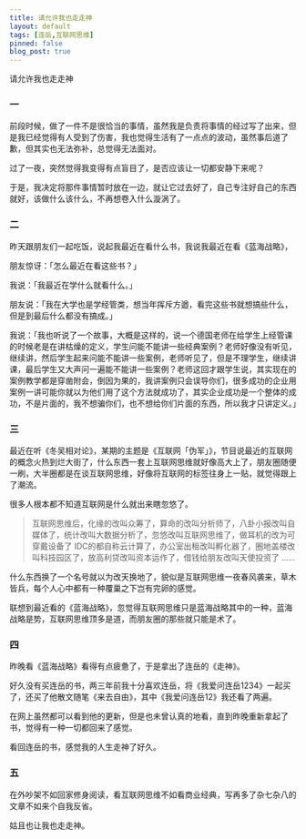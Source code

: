 ```yaml
---
title: 请允许我也走走神
layout: default
tags: [连岳,互联网思维]
pinned: false
blog_post: true
---
```


请允许我也走走神

### 一

前段时候，做了一件不是很恰当的事情，虽然我是负责将事情的经过写了出来，但是我已经觉得有人受到了伤害，我也觉得生活有了一点点的波动，虽然事后道了歉，但其实也无法弥补，总觉得无法面对。

过了一夜，突然觉得我变得有点盲目了，是否应该让一切都安静下来呢？

于是，我决定将那件事情暂时放在一边，就让它过去好了，自己专注好自己的东西就好，该做什么该什么，不再想卷入什么漩涡了。

### 二

昨天跟朋友们一起吃饭，说起我最近在看什么书，我说我最近在看《蓝海战略》，

朋友惊讶：「怎么最近在看这些书？」

我说：「我最近在学什么就看什么。」

朋友说：「我在大学也是学经管类，想当年挥斥方遒，看完这些书就想搞些什么，但是到最后什么都没有搞成。」

我说：「我也听说了一个故事，大概是这样的，说一个德国老师在给学生上经管课的时候老是在讲枯燥的定义，学生问能不能讲一些经典案例？老师好像没有听见，继续讲，然后学生起来问能不能讲一些案例，老师听见了，但是不理学生，继续讲课，最后学生又大声问一遍能不能讲一些案例？老师这回才跟学生说，其实现在的案例教学都是穿凿附会，倒因为果的，我讲案例只会误导你们，很多成功的企业用案例一讲可能你就以为他们用了这个方法就成功了，其实企业成功是一个整体的成功，不是片面的，我不想骗你们，也不想给你们片面的东西，所以我才只讲定义。」

### 三

最近在听《冬吴相对论》，某期的主题是《互联网「伪军」》，节目说最近的互联网的概念火热到烂大街了，什么东西一套上互联网思维就好像高大上了，朋友圈随便一刷，大半圈都是在谈互联网思维，好像将互联网的标签往身上一贴，就觉得跟上了潮流。

很多人根本都不知道互联网是什么就出来瞎忽悠了。

>互联网思维后，化缘的改叫众筹了，算命的改叫分析师了，八卦小报改叫自媒体了，统计改叫大数据分析了，忽悠改叫互联网思维了，做耳机的改为可穿戴设备了 IDC的都自称云计算了，办公室出租改叫孵化器了，圈地盖楼改叫科技园区了，放高利贷改叫资本运作了，借钱给朋友改叫天使投资了 ……

什么东西换了一个名号就以为改天换地了，貌似是互联网思维一夜春风袭来，草木皆兵，每个人心中都有一种覆巢之下岂有完卵的感觉。

联想到最近看的《蓝海战略》，忽觉得互联网思维只是蓝海战略其中的一种，蓝海战略是势，互联网思维顶多是道，而朋友圈的那些就只能是术了。


### 四

昨晚看《蓝海战略》看得有点疲惫了，于是拿出了连岳的《走神》。

好久没有买连岳的书，两三年前我十分喜欢连岳，将《我爱问连岳1234》一起买了，还买了他散文随笔《来去自由》，其中《我爱问连岳12》我还看了两遍。

在网上虽然都可以看到他的更新，但是也未曾认真的地看，直到昨晚重新拿起了书，觉得有一种一切都回来了感觉。

看回连岳的书，感觉我的人生走神了好久。

### 五

在外吵架不如回家修身阅读，看互联网思维不如看商业经典，写再多了杂七杂八的文章不如来个自我反省。

姑且也让我也走走神。

